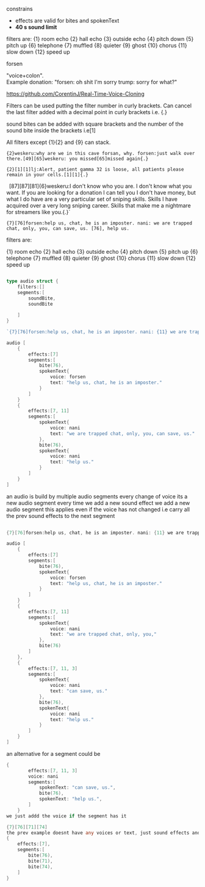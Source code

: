 


constrains
- effects are valid for bites and spokenText
- **40 s sound limit**

filters are:
{1} room echo {2} hall echo {3} outside echo {4} pitch down {5} pitch up {6} telephone {7} muffled {8} quieter {9} ghost {10} chorus {11} slow down {12} speed up

forsen 

"voice+colon".  
Example donation: "forsen: oh shit I'm sorry trump: sorry for what?"



https://github.com/CorentinJ/Real-Time-Voice-Cloning


Filters can be used putting the filter number in curly brackets. Can cancel the last filter added with a decimal point in curly brackets i.e. {.} 

sound bites can be added with square brackets and the number of the sound bite inside the brackets  i.e[1]

All filters except {1}{2} and {9} can stack. 

`{2}weskeru:why are we in this cave forsan, why. forsen:just walk over there.[49][65]weskeru: you missed[65]missed again{.}`

`{2}[1][1]lj:Alert, patient gamma 32 is loose, all patients please remain in your cells.[1][1]{.}`

`
`[87][87][81]{6}weskeru:I don't know who you are. I don't know what you want. If you are looking for a donation I can tell you I don't have money, but what I do have are a very particular set of sniping skills. Skills I have acquired over a very long sniping career. Skills that make me a nightmare for streamers like you.{.}`

`{7}[76]forsen:help us, chat, he is an imposter. nani: we are trapped chat, only, you, can save, us. [76], help us.`

filters are:

{1} room echo
{2} hall echo
{3} outside echo
{4} pitch down
{5} pitch up
{6} telephone
{7} muffled
{8} quieter
{9} ghost
{10} chorus
{11} slow down
{12} speed up


```go

type audio struct {
	filters:[]
	segments:[
		soundBite,
		soundBite
		
	]
}

`{7}[76]forsen:help us, chat, he is an imposter. nani: {11} we are trapped chat, only, you, can save, us. [76], help us.`

audio [
	{
		effects:[7]
		segments:[
			bite(76),
			spokenText{
				voice: forsen
				text: "help us, chat, he is an imposter."
			}
		]
	}
	{
		effects:[7, 11]
		segments:[			
			spokenText{
				voice: nani
				text: "we are trapped chat, only, you, can save, us."
			},
			bite(76),
			spokenText{
				voice: nani
				text: "help us."
			}
		]
	}
]

```

an audio is build by multiple audio segments 
every change of voice its a new audio segment
every time we add a new sound effect we add a new audio segment
	this applies even if the voice has not changed i.e 
carry all the prev sound effects to the next segment 



```go
	
{7}[76]forsen:help us, chat, he is an imposter. nani: {11} we are trapped chat, only, you,{3} can save, us. [76], help us.

audio [
	{
		effects:[7]
		segments:[
			bite(76),
			spokenText{
				voice: forsen
				text: "help us, chat, he is an imposter."
			}
		]
	}
	{
		effects:[7, 11]
		segments:[			
			spokenText{
				voice: nani
				text: "we are trapped chat, only, you,"
			},
			bite(76)
		]
	},
	{
		effects:[7, 11, 3]
		segments:[			
			spokenText{
				voice: nani
				text: "can save, us."
			},
			bite(76),
			spokenText{
				voice: nani
				text: "help us."
			}
		]
	}
]

```


an alternative for a segment could be 

```go 
{
		effects:[7, 11, 3]
		voice: nani 
		segments:[						
			spokenText: "can save, us.",
			bite(76),		
			spokenText: "help us.",			
		]
	}
we just addd the voice if the segment has it 

{7}[76][71][74]
the prev example doesnt have any voices or text, just sound effects and bites, so the segment doest need any voices, in other words the voices are just applied for spokenText 
{
	effects:[7],
	segments:[
		bite(76),
		bite(71),
		bite(74),
	]	
}

```
